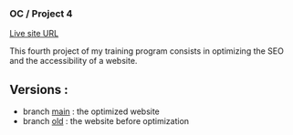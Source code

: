 ### OC / Project 4

[Live site URL](https://mlaversin.github.io/MorganLaversin_4_29032022/)

This fourth project of my training program consists in optimizing the SEO and the accessibility of a website.

## Versions :

- branch [main](https://github.com/mlaversin/MorganLaversin_4_29032022) : the optimized website
- branch [old](https://github.com/mlaversin/MorganLaversin_4_29032022/tree/old) : the website before optimization